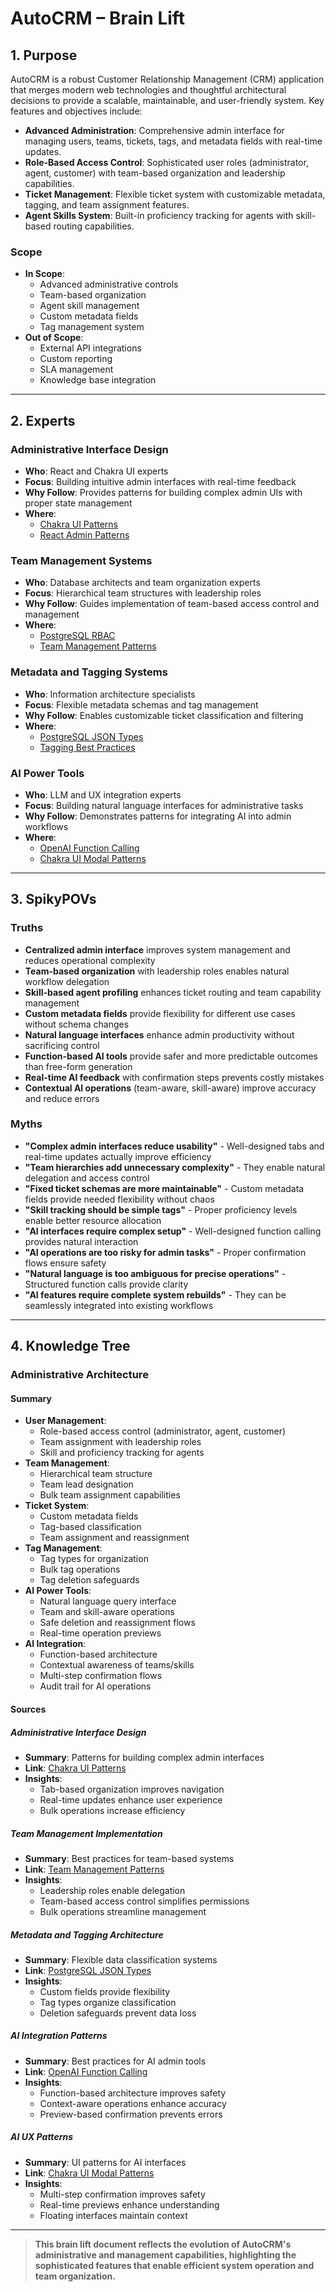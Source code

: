 # AutoCRM – Brain Lift

## 1. Purpose
AutoCRM is a robust Customer Relationship Management (CRM) application that merges modern web technologies and thoughtful architectural decisions to provide a scalable, maintainable, and user-friendly system. Key features and objectives include:

- **Advanced Administration**: Comprehensive admin interface for managing users, teams, tickets, tags, and metadata fields with real-time updates.
- **Role-Based Access Control**: Sophisticated user roles (administrator, agent, customer) with team-based organization and leadership capabilities.
- **Ticket Management**: Flexible ticket system with customizable metadata, tagging, and team assignment features.
- **Agent Skills System**: Built-in proficiency tracking for agents with skill-based routing capabilities.

### Scope
- **In Scope**: 
  - Advanced administrative controls
  - Team-based organization
  - Agent skill management
  - Custom metadata fields
  - Tag management system
- **Out of Scope**: 
  - External API integrations
  - Custom reporting
  - SLA management
  - Knowledge base integration

---

## 2. Experts

### Administrative Interface Design
- **Who**: React and Chakra UI experts
- **Focus**: Building intuitive admin interfaces with real-time feedback
- **Why Follow**: Provides patterns for building complex admin UIs with proper state management
- **Where**:
  - [Chakra UI Patterns](https://chakra-ui.com/docs/components)
  - [React Admin Patterns](https://react.dev/learn/scaling-up-with-reducer-and-context)

### Team Management Systems
- **Who**: Database architects and team organization experts
- **Focus**: Hierarchical team structures with leadership roles
- **Why Follow**: Guides implementation of team-based access control and management
- **Where**:
  - [PostgreSQL RBAC](https://www.postgresql.org/docs/current/ddl-rowsecurity.html)
  - [Team Management Patterns](https://martinfowler.com/articles/patterns-of-distributed-systems/)

### Metadata and Tagging Systems
- **Who**: Information architecture specialists
- **Focus**: Flexible metadata schemas and tag management
- **Why Follow**: Enables customizable ticket classification and filtering
- **Where**:
  - [PostgreSQL JSON Types](https://www.postgresql.org/docs/current/datatype-json.html)
  - [Tagging Best Practices](https://www.postgresql.org/docs/current/arrays.html)

### AI Power Tools
- **Who**: LLM and UX integration experts
- **Focus**: Building natural language interfaces for administrative tasks
- **Why Follow**: Demonstrates patterns for integrating AI into admin workflows
- **Where**:
  - [OpenAI Function Calling](https://platform.openai.com/docs/guides/function-calling)
  - [Chakra UI Modal Patterns](https://chakra-ui.com/docs/components/modal)

---

## 3. SpikyPOVs

### Truths
- **Centralized admin interface** improves system management and reduces operational complexity
- **Team-based organization** with leadership roles enables natural workflow delegation
- **Skill-based agent profiling** enhances ticket routing and team capability management
- **Custom metadata fields** provide flexibility for different use cases without schema changes
- **Natural language interfaces** enhance admin productivity without sacrificing control
- **Function-based AI tools** provide safer and more predictable outcomes than free-form generation
- **Real-time AI feedback** with confirmation steps prevents costly mistakes
- **Contextual AI operations** (team-aware, skill-aware) improve accuracy and reduce errors

### Myths
- **"Complex admin interfaces reduce usability"** - Well-designed tabs and real-time updates actually improve efficiency
- **"Team hierarchies add unnecessary complexity"** - They enable natural delegation and access control
- **"Fixed ticket schemas are more maintainable"** - Custom metadata fields provide needed flexibility without chaos
- **"Skill tracking should be simple tags"** - Proper proficiency levels enable better resource allocation
- **"AI interfaces require complex setup"** - Well-designed function calling provides natural interaction
- **"AI operations are too risky for admin tasks"** - Proper confirmation flows ensure safety
- **"Natural language is too ambiguous for precise operations"** - Structured function calls provide clarity
- **"AI features require complete system rebuilds"** - They can be seamlessly integrated into existing workflows

---

## 4. Knowledge Tree

### Administrative Architecture
#### Summary
- **User Management**: 
  - Role-based access control (administrator, agent, customer)
  - Team assignment with leadership roles
  - Skill and proficiency tracking for agents
- **Team Management**:
  - Hierarchical team structure
  - Team lead designation
  - Bulk team assignment capabilities
- **Ticket System**:
  - Custom metadata fields
  - Tag-based classification
  - Team assignment and reassignment
- **Tag Management**:
  - Tag types for organization
  - Bulk tag operations
  - Tag deletion safeguards
- **AI Power Tools**:
  - Natural language query interface
  - Team and skill-aware operations
  - Safe deletion and reassignment flows
  - Real-time operation previews
- **AI Integration**:
  - Function-based architecture
  - Contextual awareness of teams/skills
  - Multi-step confirmation flows
  - Audit trail for AI operations

#### Sources

##### Administrative Interface Design
- **Summary**: Patterns for building complex admin interfaces
- **Link**: [Chakra UI Patterns](https://chakra-ui.com/docs/components)
- **Insights**:
  - Tab-based organization improves navigation
  - Real-time updates enhance user experience
  - Bulk operations increase efficiency

##### Team Management Implementation
- **Summary**: Best practices for team-based systems
- **Link**: [Team Management Patterns](https://martinfowler.com/articles/patterns-of-distributed-systems/)
- **Insights**:
  - Leadership roles enable delegation
  - Team-based access control simplifies permissions
  - Bulk operations streamline management

##### Metadata and Tagging Architecture
- **Summary**: Flexible data classification systems
- **Link**: [PostgreSQL JSON Types](https://www.postgresql.org/docs/current/datatype-json.html)
- **Insights**:
  - Custom fields provide flexibility
  - Tag types organize classification
  - Deletion safeguards prevent data loss

##### AI Integration Patterns
- **Summary**: Best practices for AI admin tools
- **Link**: [OpenAI Function Calling](https://platform.openai.com/docs/guides/function-calling)
- **Insights**:
  - Function-based architecture improves safety
  - Context-aware operations enhance accuracy
  - Preview-based confirmation prevents errors

##### AI UX Patterns
- **Summary**: UI patterns for AI interfaces
- **Link**: [Chakra UI Modal Patterns](https://chakra-ui.com/docs/components/modal)
- **Insights**:
  - Multi-step confirmation improves safety
  - Real-time previews enhance understanding
  - Floating interfaces maintain context

---

> **This brain lift document reflects the evolution of AutoCRM's administrative and management capabilities, highlighting the sophisticated features that enable efficient system operation and team organization.**